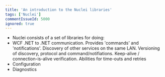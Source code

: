 ```yaml
---
title: 'An introduction to the Nuclei libraries'
tags: ['Nuclei']
commentIssueId: 5000
ignored: true
---
```


* Nuclei consists of a set of libraries for doing:
 * WCF .NET to .NET communication. Provides 'commands' and 'notifications'. Discovery of other services on the same LAN. Versioning of discovery, protocol and command/notifiations. Keep-alive / connection-is-alive verification. Abilities for time-outs and retries
 * Configuration
 * Diagnostics